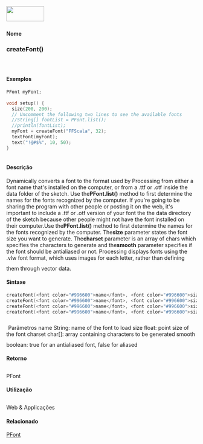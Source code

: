<img height="40" src="../images/1pix.gif" width="100"/>
<img height="1" src="../images/1pix.gif" width="20"/>
<img height="1" src="../images/1pix.gif" width="555"/>

#### Nome
### createFont()
<img height="25" src="../images/1pix.gif" width="1"/>

#### Exemplos
```pde
PFont myFont; 
 
void setup() { 
  size(200, 200); 
  // Uncomment the following two lines to see the available fonts 
  //String[] fontList = PFont.list(); 
  //println(fontList); 
  myFont = createFont("FFScala", 32); 
  textFont(myFont); 
  text("!@#$%", 10, 50); 
} 
 

```

#### Descrição

	
Dynamically converts a font to the format used by Processing from either a font name that's installed on the computer, or from a .ttf or .otf inside the data folder of the sketch. Use the**PFont.list()** method to first determine the names for the fonts recognized by the computer. If you're going to be sharing the program with other people or posting it on the web, it's important to include a .ttf or .otf version of your font the the data directory of the sketch because other people might not have the font installed on their computer.Use the**PFont.list()** method to first determine the names for the fonts recognized by the computer. The**size** parameter states the font size you want to generate. The**charset** parameter is an array of chars which specifies the characters to generate and the**smooth** parameter specifies if the font should be antialiased or not. Processing displays fonts using the .vlw font format, which uses images for each letter, rather than defining them through vector data.
<img height="25" src="../images/1pix.gif" width="1"/>

#### Sintaxe
```pde
createFont(<font color="#996600">name</font>, <font color="#996600">size</font>)
createFont(<font color="#996600">name</font>, <font color="#996600">size</font>, <font color="#996600">charset</font>)
createFont(<font color="#996600">name</font>, <font color="#996600">size</font>, <font color="#996600">smooth</font>)
createFont(<font color="#996600">name</font>, <font color="#996600">size</font>, <font color="#996600">charset</font>, <font color="#996600">smooth</font>)

```
<img height="25" src="../images/1pix.gif" width="1"/>
Parâmetros
name
String: name of the font to load
size
float: point size of the font
charset
char[]: array containing characters to be generated
smooth
boolean: true for an antialiased font, false for aliased
<img height="25" src="../images/1pix.gif" width="1"/>

#### Retorno

	
PFont
<img height="25" src="../images/1pix.gif" width="1"/>

#### Utilização

	
Web & Applicações
<img height="25" src="../images/1pix.gif" width="1"/>

#### Relacionado

[PFont ](PFont)
